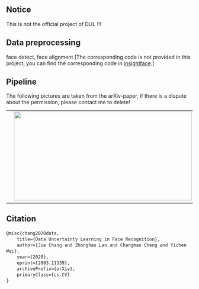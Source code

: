 ## Notice
This is not the official project of DUL !!!

## Data preprocessing
face detect, face alignment [The corresponding code is not provided in this project, you can find the corresponding code in [insightface](https://github.com/deepinsight/insightface/tree/master/src).]
## Pipeline
The following pictures are taken from the arXiv-paper, if there is a dispute about the permission, please contact me to delete!
<table style="border:0px">
   <tr>
       <td><img src="pipeline/dul_cls.jpg" width="480" height="240" frame=void rules=none></td>
       <td><img src="pipeline/depth/dul_reg.jpg" width="480" height="240" frame=void rules=none></td>
</table>

## Citation
```
@misc{chang2020data,
    title={Data Uncertainty Learning in Face Recognition},
    author={Jie Chang and Zhonghao Lan and Changmao Cheng and Yichen Wei},
    year={2020},
    eprint={2003.11339},
    archivePrefix={arXiv},
    primaryClass={cs.CV}
}
```
